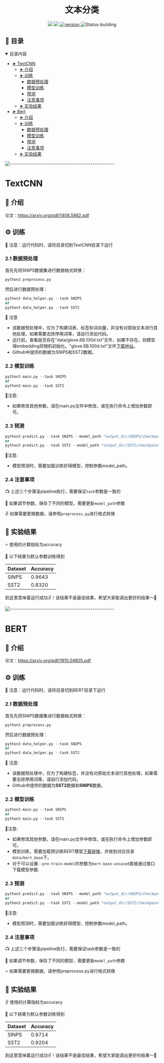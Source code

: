 <h1 align="center">
  文本分类
</h1>
<p align="center">
  <!-- version -->
  <img src='https://img.shields.io/badge/PyTorch-v1.8.0-red' />
  <!-- transformers  -->
  <img src='https://img.shields.io/badge/Transformers-v4.4.1-orange' />
  <a href="https://img.shields.io/badge/version-v0.1.0-blue">
      <img alt="version" src="https://img.shields.io/badge/version-v0.1.0-blue?color=FF8000?color=009922" />
    </a>
  <a >
       <img alt="Status-building" src="https://img.shields.io/badge/Status-building-blue" />
  	</a>
</p>
<h2 id="table-of-contents"> 📖 目录</h2>

<details open="open">
  <summary>目录内容</summary>
  <ul>
    <li><a href="#TextCNN"> ➤ TextCNN</a>
      <ul>
        <li><a href="#textcnn-intro"> ➤ 介绍</a></li>
        <li><a href="#textcnn-train"> ➤ 训练</a>
        <ul>
          <li><a href="#textcnn-train-preprocess">数据预处理</a></li>
          <li><a href="#textcnn-train-model">模型训练</a></li>
          <li><a href="#textcnn-train-predict">预测</a></li>
          <li><a href="#textcnn-train-caution">注意事项</a></li>
        </ul>
        </li>
        <li><a href="#textcnn-result"> ➤ 实验结果</a></li>
      </ul>
    </li>
    <li>
      <a href="#Bert"> ➤ Bert</a>
      <ul>
        <li><a href="#bert-intro"> ➤ 介绍</a></li>
        <li><a href="#bert-train"> ➤ 训练</a>
        <ul>
          <li><a href="#bert-train-preprocess">数据预处理</a></li>
          <li><a href="#bert-train-model">模型训练</a></li>
          <li><a href="#bert-train-predict">预测</a></li>
          <li><a href="#bert-train-caution">注意事项</a></li>
        </ul>
        </li>
        <li><a href="#bert-result"> ➤ 实验结果</a></li>
      </ul>
    </li>
    <!--<li><a href="#experiments">Experiments</a></li>-->
  </ul>
</details>

![-----------------------------------------------------](https://raw.githubusercontent.com/andreasbm/readme/master/assets/lines/rainbow.png)

# TextCNN

<h2 id="textcnn-intro">📖 介绍</h2>

论文：https://arxiv.org/pdf/1408.5882.pdf

<h2 id="textcnn-train">⚙️ 训练</h2>

🔔 注意：运行代码时，请将目录切到TextCNN目录下运行

<h3 id="textcnn-train-preprocess">2.1 数据预处理</h3>

首先先将SNIPS数据集进行数据格式转换：

```
python3 preprocess.py
```

然后进行数据预处理：

```python
python3 data_helper.py --task SNIPS
or
python3 data_helper.py --task SST2
```

🔔 注意

- 该数据预处理中，仅为了构建词表、标签和词向量，并没有对原始文本进行其他处理，如果需要去除停用词等，请自行添加代码。
- 运行前，查看是否存在"data/glove.6B.100d.txt"文件，如果不存在，则模型得embedding将随机初始化。"glove.6B.100d.txt"文件[下载地址](https://github.com/liucongg/NLPCodeCourse/blob/main/PyTorch_Code/ClassificationTask)。
- Github中提供的数据为SNIPS和SST2数据。

<h3 id="textcnn-train-model">2.2 模型训练</h3>

```python
python3 main.py --task SNIPS
or
python3 main.py --task SST2
```

🔔注意:

- 如果修改其他参数，请在main.py文件中修改，或在执行命令上增加参数即可。

<h3 id="textcnn-train-predict">2.3 预测</h3>

```python
python3 predict.py --task SNIPS --model_path "output_dir/SNIPS/checkpoint-epoch2-bs-50-lr-0.0005"
or
python3 predict.py --task SST2 --model_path "output_dir/SST2/checkpoint-epoch4-bs-50-lr-0.0005"
```

🔔注意:

- 模型预测时，需要加载训练好得模型，控制参数model_path。

<h3 id="textcnn-train-caution">2.4 注意事项</h3>

📺 上述三个步骤呈pipeline执行，需要保证`task`参数是一致的

🚚 如果调节参数，保存了不同的模型，需要更新`model_path`参数

✌️ 如果需要更换数据，请参照`preprocess.py`进行格式转换

<h2 id="textcnn-result">📝 实验结果</h2>

⭐️ 使用的计算指标为accuracy

🐳 以下结果为默认参数训练得到

| Dataset | Accuracy |
| ------- | -------- |
| SINPS   | 0.9643   |
| SST2    | 0.8320   |

到这里意味着运行成功✌️！该结果不是最佳结果，希望大家能调出更好的结果～🎉

![-----------------------------------------------------](https://raw.githubusercontent.com/andreasbm/readme/master/assets/lines/rainbow.png)

# BERT

<h2 id="bert-intro">📖 介绍</h2>

论文：https://arxiv.org/pdf/1810.04805.pdf

<h2 id="bert-train">⚙️ 训练</h2>

🔔 注意：运行代码时，请将目录切到BERT目录下运行

<h3 id="bert-train-preprocess">2.1 数据预处理</h3>

首先先将SNIPS数据集进行数据格式转换：

```
python3 preprocess.py
```
然后进行数据预处理：
```python
python3 data_helper.py --task SNIPS
or
python3 data_helper.py --task SST2
```

🔔 注意:

- 该数据预处理中，仅为了构建标签，并没有对原始文本进行其他处理，如果需要去除停用词等，请自行添加代码。
- Github中提供的数据为**SST2**数据和**SNIPS**数据。

<h3 id="bert-train-model">2.2 模型训练</h3>

```python
python3 main.py --task SNIPS
or
python3 main.py --task SST2
```

🔔注意:

- 如果修改其他参数，请在main.py文件中修改，或在执行命令上增加参数即可。
- 模型训练，需要加载预训练BERT模型[下载链接](https://huggingface.co/bert-base-uncased/resolve/main/pytorch_model.bin)，并放到对应目录`data/bert_base`下。
- 对于可以设置`--pre-train-model`的参数为`bert-base-uncased`直接通过接口下载模型参数.

<h3 id="bert-train-predict">2.3 预测</h3>

```python
python3 predict.py --task SNIPS --model_path "output_dir/SNIPS/checkpoint-epoch2-bs-8-lr-2e-05"
or
python3 predict.py --task SST2 --model_path "output_dir/SST2/checkpoint-epoch4-bs-8-lr-2e-05"
```

🔔注意:

- 模型预测时，需要加载训练好得模型，控制参数model_path。

<h3 id="bert-train-caution">2.4 注意事项</h3>

📺 上述三个步骤呈pipeline执行，需要保证task参数是一致的

🚚 如果调节参数，保存了不同的模型，需要更新`model_path`参数

⭐️ 如果需要更换数据，请参照preprocess.py进行格式转换


<h2 id="bert-result">📝 实验结果</h2>

✌️ 使用的计算指标为accuracy

🐳 以下结果为默认参数训练得到

| Dataset | Accuracy |
| ------- | -------- |
| SINPS   | 0.9714   |
| SST2    | 0.9204   |

到这里意味着运行成功✌️！该结果不是最佳结果，希望大家能调出更好的结果～🎉